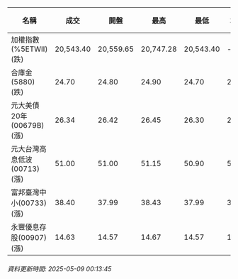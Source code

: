 | 名稱 | 成交 | 開盤 | 最高 | 最低 | 均價 | 成交金額(億) | 昨收 | 漲跌幅 | 漲跌 | 總量 | 昨量 | 振幅 |
| -------- | -------- | -------- | -------- |-------- | -------- | -------- |-------- |-------- |-------- | -------- | -------- |-------- |
|加權指數(%5ETWII) (跌)|20,543.40|20,559.65|20,747.28|20,543.40|-|2,487.88|20,546.49|0.02%|3.09|4,479,109|0|0.99%|
|合庫金(5880) (跌)|24.70|24.80|24.90|24.70|24.76|1.64|24.80|0.40%|0.10|6,609|11,427|0.81%|
|元大美債20年(00679B) (漲)|26.34|26.42|26.45|26.30|26.37|12.02|26.31|0.11%|0.03|45,574|75,719|0.57%|
|元大台灣高息低波(00713) (漲)|51.00|51.00|51.15|50.90|51.01|4.47|50.90|0.20%|0.10|8,761|8,966|0.49%|
|富邦臺灣中小(00733) (漲)|38.40|37.99|38.43|37.99|38.27|0.323|37.90|1.32%|0.50|844|912|1.16%|
|永豐優息存股(00907) (漲)|14.63|14.57|14.67|14.57|14.63|0.091|14.56|0.48%|0.07|622|2,289|0.69%|
###### 資料更新時間: 2025-05-09 00:13:45